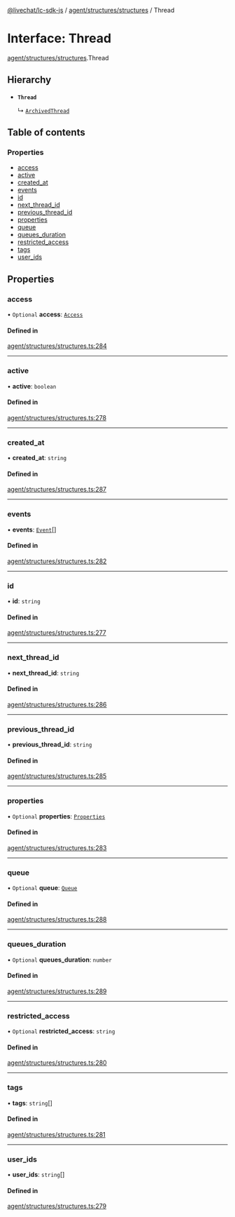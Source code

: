 [@livechat/lc-sdk-js](../README.md) / [agent/structures/structures](../modules/agent_structures_structures.md) / Thread

# Interface: Thread

[agent/structures/structures](../modules/agent_structures_structures.md).Thread

## Hierarchy

- **`Thread`**

  ↳ [`ArchivedThread`](agent_structures_structures.ArchivedThread.md)

## Table of contents

### Properties

- [access](agent_structures_structures.Thread.md#access)
- [active](agent_structures_structures.Thread.md#active)
- [created\_at](agent_structures_structures.Thread.md#created_at)
- [events](agent_structures_structures.Thread.md#events)
- [id](agent_structures_structures.Thread.md#id)
- [next\_thread\_id](agent_structures_structures.Thread.md#next_thread_id)
- [previous\_thread\_id](agent_structures_structures.Thread.md#previous_thread_id)
- [properties](agent_structures_structures.Thread.md#properties)
- [queue](agent_structures_structures.Thread.md#queue)
- [queues\_duration](agent_structures_structures.Thread.md#queues_duration)
- [restricted\_access](agent_structures_structures.Thread.md#restricted_access)
- [tags](agent_structures_structures.Thread.md#tags)
- [user\_ids](agent_structures_structures.Thread.md#user_ids)

## Properties

### access

• `Optional` **access**: [`Access`](agent_structures_structures.Access.md)

#### Defined in

[agent/structures/structures.ts:284](https://github.com/livechat/lc-sdk-js/blob/125a327/src/agent/structures/structures.ts#L284)

___

### active

• **active**: `boolean`

#### Defined in

[agent/structures/structures.ts:278](https://github.com/livechat/lc-sdk-js/blob/125a327/src/agent/structures/structures.ts#L278)

___

### created\_at

• **created\_at**: `string`

#### Defined in

[agent/structures/structures.ts:287](https://github.com/livechat/lc-sdk-js/blob/125a327/src/agent/structures/structures.ts#L287)

___

### events

• **events**: [`Event`](../modules/agent_structures_events.md#event)[]

#### Defined in

[agent/structures/structures.ts:282](https://github.com/livechat/lc-sdk-js/blob/125a327/src/agent/structures/structures.ts#L282)

___

### id

• **id**: `string`

#### Defined in

[agent/structures/structures.ts:277](https://github.com/livechat/lc-sdk-js/blob/125a327/src/agent/structures/structures.ts#L277)

___

### next\_thread\_id

• **next\_thread\_id**: `string`

#### Defined in

[agent/structures/structures.ts:286](https://github.com/livechat/lc-sdk-js/blob/125a327/src/agent/structures/structures.ts#L286)

___

### previous\_thread\_id

• **previous\_thread\_id**: `string`

#### Defined in

[agent/structures/structures.ts:285](https://github.com/livechat/lc-sdk-js/blob/125a327/src/agent/structures/structures.ts#L285)

___

### properties

• `Optional` **properties**: [`Properties`](agent_structures_structures.Properties.md)

#### Defined in

[agent/structures/structures.ts:283](https://github.com/livechat/lc-sdk-js/blob/125a327/src/agent/structures/structures.ts#L283)

___

### queue

• `Optional` **queue**: [`Queue`](agent_structures_structures.Queue.md)

#### Defined in

[agent/structures/structures.ts:288](https://github.com/livechat/lc-sdk-js/blob/125a327/src/agent/structures/structures.ts#L288)

___

### queues\_duration

• `Optional` **queues\_duration**: `number`

#### Defined in

[agent/structures/structures.ts:289](https://github.com/livechat/lc-sdk-js/blob/125a327/src/agent/structures/structures.ts#L289)

___

### restricted\_access

• `Optional` **restricted\_access**: `string`

#### Defined in

[agent/structures/structures.ts:280](https://github.com/livechat/lc-sdk-js/blob/125a327/src/agent/structures/structures.ts#L280)

___

### tags

• **tags**: `string`[]

#### Defined in

[agent/structures/structures.ts:281](https://github.com/livechat/lc-sdk-js/blob/125a327/src/agent/structures/structures.ts#L281)

___

### user\_ids

• **user\_ids**: `string`[]

#### Defined in

[agent/structures/structures.ts:279](https://github.com/livechat/lc-sdk-js/blob/125a327/src/agent/structures/structures.ts#L279)
